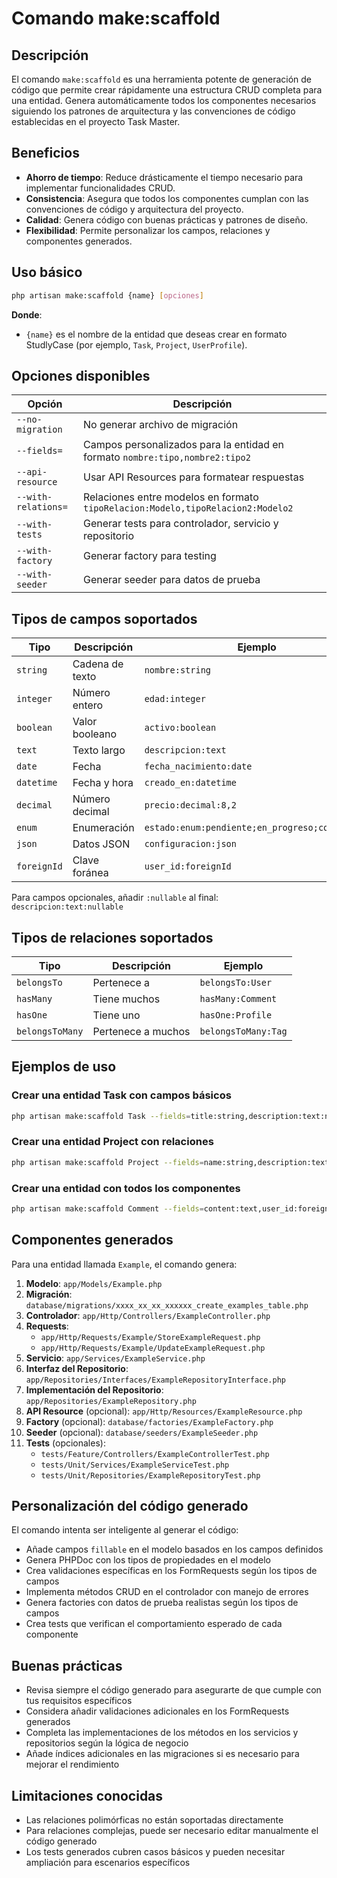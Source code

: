# Comando make:scaffold

## Descripción

El comando `make:scaffold` es una herramienta potente de generación de código que permite crear rápidamente una estructura CRUD completa para una entidad. Genera automáticamente todos los componentes necesarios siguiendo los patrones de arquitectura y las convenciones de código establecidas en el proyecto Task Master.

## Beneficios

- **Ahorro de tiempo**: Reduce drásticamente el tiempo necesario para implementar funcionalidades CRUD.
- **Consistencia**: Asegura que todos los componentes cumplan con las convenciones de código y arquitectura del proyecto.
- **Calidad**: Genera código con buenas prácticas y patrones de diseño.
- **Flexibilidad**: Permite personalizar los campos, relaciones y componentes generados.

## Uso básico

```bash
php artisan make:scaffold {name} [opciones]
```

**Donde**:
- `{name}` es el nombre de la entidad que deseas crear en formato StudlyCase (por ejemplo, `Task`, `Project`, `UserProfile`).

## Opciones disponibles

| Opción | Descripción |
|--------|-------------|
| `--no-migration` | No generar archivo de migración |
| `--fields=` | Campos personalizados para la entidad en formato `nombre:tipo,nombre2:tipo2` |
| `--api-resource` | Usar API Resources para formatear respuestas |
| `--with-relations=` | Relaciones entre modelos en formato `tipoRelacion:Modelo,tipoRelacion2:Modelo2` |
| `--with-tests` | Generar tests para controlador, servicio y repositorio |
| `--with-factory` | Generar factory para testing |
| `--with-seeder` | Generar seeder para datos de prueba |

## Tipos de campos soportados

| Tipo | Descripción | Ejemplo |
|------|-------------|---------|
| `string` | Cadena de texto | `nombre:string` |
| `integer` | Número entero | `edad:integer` |
| `boolean` | Valor booleano | `activo:boolean` |
| `text` | Texto largo | `descripcion:text` |
| `date` | Fecha | `fecha_nacimiento:date` |
| `datetime` | Fecha y hora | `creado_en:datetime` |
| `decimal` | Número decimal | `precio:decimal:8,2` |
| `enum` | Enumeración | `estado:enum:pendiente;en_progreso;completado` |
| `json` | Datos JSON | `configuracion:json` |
| `foreignId` | Clave foránea | `user_id:foreignId` |

Para campos opcionales, añadir `:nullable` al final: `descripcion:text:nullable`

## Tipos de relaciones soportados

| Tipo | Descripción | Ejemplo |
|------|-------------|---------|
| `belongsTo` | Pertenece a | `belongsTo:User` |
| `hasMany` | Tiene muchos | `hasMany:Comment` |
| `hasOne` | Tiene uno | `hasOne:Profile` |
| `belongsToMany` | Pertenece a muchos | `belongsToMany:Tag` |

## Ejemplos de uso

### Crear una entidad Task con campos básicos

```bash
php artisan make:scaffold Task --fields=title:string,description:text:nullable,status:enum:pending;in_progress;completed,due_date:date:nullable
```

### Crear una entidad Project con relaciones

```bash
php artisan make:scaffold Project --fields=name:string,description:text:nullable,start_date:date,end_date:date:nullable,user_id:foreignId --with-relations=belongsTo:User,hasMany:Task
```

### Crear una entidad con todos los componentes

```bash
php artisan make:scaffold Comment --fields=content:text,user_id:foreignId,task_id:foreignId --with-relations=belongsTo:User,belongsTo:Task --api-resource --with-tests --with-factory --with-seeder
```

## Componentes generados

Para una entidad llamada `Example`, el comando genera:

1. **Modelo**: `app/Models/Example.php`
2. **Migración**: `database/migrations/xxxx_xx_xx_xxxxxx_create_examples_table.php`
3. **Controlador**: `app/Http/Controllers/ExampleController.php`
4. **Requests**:
   - `app/Http/Requests/Example/StoreExampleRequest.php`
   - `app/Http/Requests/Example/UpdateExampleRequest.php`
5. **Servicio**: `app/Services/ExampleService.php`
6. **Interfaz del Repositorio**: `app/Repositories/Interfaces/ExampleRepositoryInterface.php`
7. **Implementación del Repositorio**: `app/Repositories/ExampleRepository.php`
8. **API Resource** (opcional): `app/Http/Resources/ExampleResource.php`
9. **Factory** (opcional): `database/factories/ExampleFactory.php`
10. **Seeder** (opcional): `database/seeders/ExampleSeeder.php`
11. **Tests** (opcionales):
    - `tests/Feature/Controllers/ExampleControllerTest.php`
    - `tests/Unit/Services/ExampleServiceTest.php`
    - `tests/Unit/Repositories/ExampleRepositoryTest.php`

## Personalización del código generado

El comando intenta ser inteligente al generar el código:

- Añade campos `fillable` en el modelo basados en los campos definidos
- Genera PHPDoc con los tipos de propiedades en el modelo
- Crea validaciones específicas en los FormRequests según los tipos de campos
- Implementa métodos CRUD en el controlador con manejo de errores
- Genera factories con datos de prueba realistas según los tipos de campos
- Crea tests que verifican el comportamiento esperado de cada componente

## Buenas prácticas

- Revisa siempre el código generado para asegurarte de que cumple con tus requisitos específicos
- Considera añadir validaciones adicionales en los FormRequests generados
- Completa las implementaciones de los métodos en los servicios y repositorios según la lógica de negocio
- Añade índices adicionales en las migraciones si es necesario para mejorar el rendimiento

## Limitaciones conocidas

- Las relaciones polimórficas no están soportadas directamente
- Para relaciones complejas, puede ser necesario editar manualmente el código generado
- Los tests generados cubren casos básicos y pueden necesitar ampliación para escenarios específicos 
